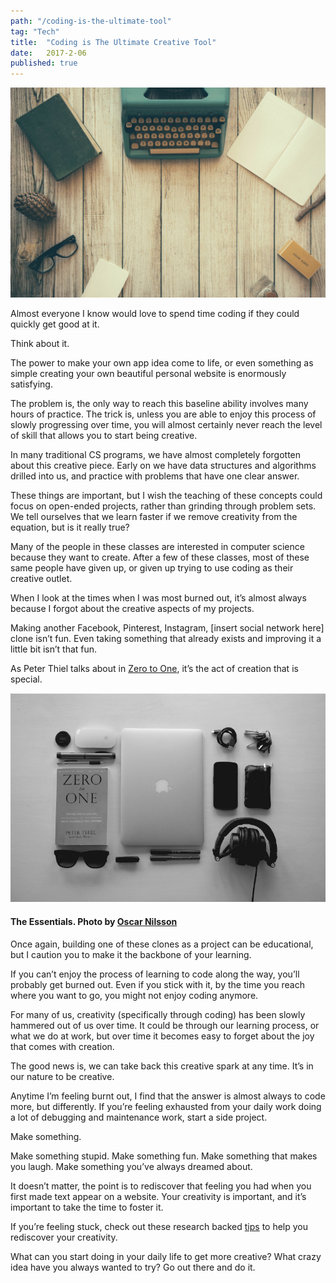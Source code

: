 ```yaml
---
path: "/coding-is-the-ultimate-tool"
tag: "Tech"
title:  "Coding is The Ultimate Creative Tool"
date:   2017-2-06
published: true
---
```

![alt text](./creativecodingbanner.jpeg)

Almost everyone I know would love to spend time coding if they could quickly get good at it.

Think about it.

The power to make your own app idea come to life, or even something as simple creating your own beautiful personal website is enormously satisfying.

The problem is, the only way to reach this baseline ability involves many hours of practice. The trick is, unless you are able to enjoy this process of slowly progressing over time, you will almost certainly never reach the level of skill that allows you to start being creative.

In many traditional CS programs, we have almost completely forgotten about this creative piece. Early on we have data structures and algorithms drilled into us, and practice with problems that have one clear answer.

These things are important, but I wish the teaching of these concepts could focus on open-ended projects, rather than grinding through problem sets. We tell ourselves that we learn faster if we remove creativity from the equation, but is it really true?

Many of the people in these classes are interested in computer science because they want to create. After a few of these classes, most of these same people have given up, or given up trying to use coding as their creative outlet.

When I look at the times when I was most burned out, it’s almost always because I forgot about the creative aspects of my projects.

Making another Facebook, Pinterest, Instagram, [insert social network here] clone isn’t fun. Even taking something that already exists and improving it a little bit isn’t that fun.

As Peter Thiel talks about in [Zero to One](https://www.amazon.com/Zero-One-Notes-Startups-Future/dp/0804139296), it’s the act of creation that is special.

![alt text](./1.jpeg)
#### The Essentials. Photo by [Oscar Nilsson](https://unsplash.com/@oscrse)
Once again, building one of these clones as a project can be educational, but I caution you to make it the backbone of your learning.

If you can’t enjoy the process of learning to code along the way, you’ll probably get burned out. Even if you stick with it, by the time you reach where you want to go, you might not enjoy coding anymore.

For many of us, creativity (specifically through coding) has been slowly hammered out of us over time. It could be through our learning process, or what we do at work, but over time it becomes easy to forget about the joy that comes with creation.

The good news is, we can take back this creative spark at any time. It’s in our nature to be creative.

Anytime I’m feeling burnt out, I find that the answer is almost always to code more, but differently. If you’re feeling exhausted from your daily work doing a lot of debugging and maintenance work, start a side project.

Make something.

Make something stupid. Make something fun. Make something that makes you laugh. Make something you’ve always dreamed about.

It doesn’t matter, the point is to rediscover that feeling you had when you first made text appear on a website. Your creativity is important, and it’s important to take the time to foster it.

If you’re feeling stuck, check out these research backed [tips](https://medium.com/@zjonsee/5-research-backed-steps-to-becoming-more-creative-4a87139d8fb8#.r5va015k7) to help you rediscover your creativity.

What can you start doing in your daily life to get more creative? What crazy idea have you always wanted to try? Go out there and do it.
